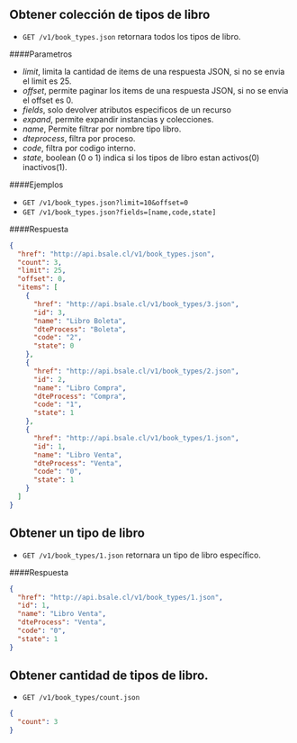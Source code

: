 Obtener colección de tipos de libro
-----------------------------------

* `GET /v1/book_types.json` retornara todos los tipos de libro.

####Parametros

- *limit*, limita la cantidad de items de una respuesta JSON, si no se envia el limit es 25.
- *offset*, permite paginar los items de una respuesta JSON, si no se envia el offset es 0.
- *fields*, solo devolver atributos especificos de un recurso
- *expand*, permite expandir instancias y colecciones.
- *name*, Permite filtrar por nombre tipo libro.
- *dteprocess*, filtra por proceso.
- *code*, filtra por codigo interno.
- *state*, boolean (0 o 1) indica si los tipos de libro estan activos(0) inactivos(1).

####Ejemplos

* `GET /v1/book_types.json?limit=10&offset=0`
* `GET /v1/book_types.json?fields=[name,code,state]`

####Respuesta
```json
{
  "href": "http://api.bsale.cl/v1/book_types.json",
  "count": 3,
  "limit": 25,
  "offset": 0,
  "items": [
    {
      "href": "http://api.bsale.cl/v1/book_types/3.json",
      "id": 3,
      "name": "Libro Boleta",
      "dteProcess": "Boleta",
      "code": "2",
      "state": 0
    },
    {
      "href": "http://api.bsale.cl/v1/book_types/2.json",
      "id": 2,
      "name": "Libro Compra",
      "dteProcess": "Compra",
      "code": "1",
      "state": 1
    },
    {
      "href": "http://api.bsale.cl/v1/book_types/1.json",
      "id": 1,
      "name": "Libro Venta",
      "dteProcess": "Venta",
      "code": "0",
      "state": 1
    }
  ]
}
```
Obtener un tipo de libro
------------------------

* `GET /v1/book_types/1.json` retornara un tipo de libro específico.

####Respuesta
```json
{
  "href": "http://api.bsale.cl/v1/book_types/1.json",
  "id": 1,
  "name": "Libro Venta",
  "dteProcess": "Venta",
  "code": "0",
  "state": 1
}
```
Obtener cantidad de tipos de libro.
-----------------------------------

* `GET /v1/book_types/count.json`
```json
{
  "count": 3
}
```